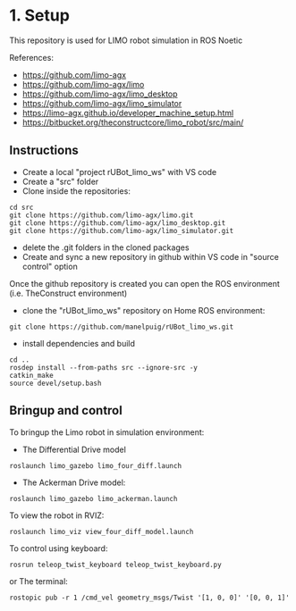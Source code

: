 # **1. Setup**

This repository is used for LIMO robot simulation in ROS Noetic

References:
- https://github.com/limo-agx
- https://github.com/limo-agx/limo
- https://github.com/limo-agx/limo_desktop
- https://github.com/limo-agx/limo_simulator
- https://limo-agx.github.io/developer_machine_setup.html
- https://bitbucket.org/theconstructcore/limo_robot/src/main/



## **Instructions**

- Create a local "project rUBot_limo_ws" with VS code
- Create a "src" folder
- Clone inside the repositories:
````shell
cd src
git clone https://github.com/limo-agx/limo.git
git clone https://github.com/limo-agx/limo_desktop.git
git clone https://github.com/limo-agx/limo_simulator.git
````
- delete the .git folders in the cloned packages
- Create and sync a new repository in github within VS code in "source control" option

Once the github repository is created you can open the ROS environment (i.e. TheConstruct environment)
- clone the "rUBot_limo_ws" repository on Home ROS environment:
````shell
git clone https://github.com/manelpuig/rUBot_limo_ws.git
````
- install dependencies and build
````shell
cd ..
rosdep install --from-paths src --ignore-src -y
catkin_make
source devel/setup.bash
````
## **Bringup and control**

To bringup the Limo robot in simulation environment:
- The Differential Drive model
````shell
roslaunch limo_gazebo limo_four_diff.launch 
````
- The Ackerman Drive model:
````shell
roslaunch limo_gazebo limo_ackerman.launch 
````
To view the robot in RVIZ:
````shell
roslaunch limo_viz view_four_diff_model.launch
````
To control using keyboard:
````shell
rosrun teleop_twist_keyboard teleop_twist_keyboard.py
````
or The terminal:
````shell
rostopic pub -r 1 /cmd_vel geometry_msgs/Twist '[1, 0, 0]' '[0, 0, 1]'
````